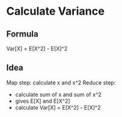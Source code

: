Calculate Variance
==================

Formula
-------

Var[X] = E[X^2] - E[X]^2

Idea
----

Map step: calculate x and x^2
Reduce step:
* calculate sum of x and sum of x^2
* gives E[X] and E[X^2]
* calculate Var[X] = E[X^2] - E[X]^2
